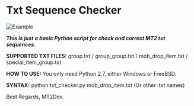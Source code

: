 # Txt Sequence Checker

![Example](https://github.com/user-attachments/assets/c17dc7e1-5be0-4091-a87e-aa6795659eb4)

***This is just a basic Python script for check and correct MT2 txt sequences.***


**SUPPORTED TXT FILES:** group.txt  /  group_group.txt  /  mob_drop_item.txt  /  special_item_group.txt

**HOW TO USE:** You only need Python 2.7, either Windows or FreeBSD.

**SYNTAX:** python txt_checker.py mob_drop_item.txt (Or other .txt names)

Best Regards, MT2Dev.
